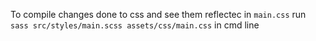 
To compile changes done to css and see them reflectec in `main.css` run `sass src/styles/main.scss assets/css/main.css` in cmd line
